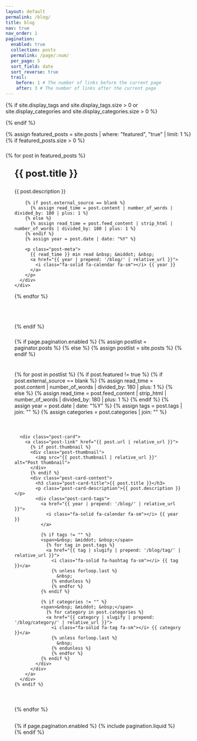 ```yaml
---
layout: default
permalink: /blog/
title: blog
nav: true
nav_order: 1
pagination:
  enabled: true
  collection: posts
  permalink: /page/:num/
  per_page: 5
  sort_field: date
  sort_reverse: true
  trail:
    before: 1 # The number of links before the current page
    after: 3 # The number of links after the current page
---
```


<div class="post">

{% if site.display_tags and site.display_tags.size > 0 or site.display_categories and site.display_categories.size > 0 %}
  <div class="tag-category-list">
    <ul class="p-0 m-0">
      {% for tag in site.display_tags %}
        <li>
          <i class="fa-solid fa-hashtag fa-sm"></i> <a href="{{ tag | slugify | prepend: '/blog/tag/' | relative_url }}">{{ tag }}</a>
        </li>
        {% unless forloop.last %}
          <p>&bull;</p>
        {% endunless %}
      {% endfor %}
      {% if site.display_categories.size > 0 and site.display_tags.size > 0 %}
        <p>&bull;</p>
      {% endif %}
      {% for category in site.display_categories %}
        <li>
          <i class="fa-solid fa-tag fa-sm"></i> <a href="{{ category | slugify | prepend: '/blog/category/' | relative_url }}">{{ category }}</a>
        </li>
        {% unless forloop.last %}
          <p>&bull;</p>
        {% endunless %}
      {% endfor %}
    </ul>
  </div>
  {% endif %}

{% assign featured_posts = site.posts | where: "featured", "true" | limit: 1 %}
{% if featured_posts.size > 0 %}
<div class="featured-post">
  {% for post in featured_posts %}
  <a href="{{ post.url | relative_url }}">
    <div class="featured-card">
      <div class="card-content">
        <div class="pin-icon">
          <i class="fa-solid fa-thumbtack fa-xs"></i>
        </div>
        <h3 class="card-title">{{ post.title }}</h3>
        <p class="card-description">{{ post.description }}</p>

        {% if post.external_source == blank %}
          {% assign read_time = post.content | number_of_words | divided_by: 180 | plus: 1 %}
        {% else %}
          {% assign read_time = post.feed_content | strip_html | number_of_words | divided_by: 180 | plus: 1 %}
        {% endif %}
        {% assign year = post.date | date: "%Y" %}

        <p class="post-meta">
          {{ read_time }} min read &nbsp; &middot; &nbsp;
          <a href="{{ year | prepend: '/blog/' | relative_url }}">
            <i class="fa-solid fa-calendar fa-sm"></i> {{ year }}
          </a>
        </p>
      </div>
    </div>
  </a>
  {% endfor %}
</div>
<hr>
{% endif %}

<div class="post-list">
  {% if page.pagination.enabled %}
    {% assign postlist = paginator.posts %}
  {% else %}
    {% assign postlist = site.posts %}
  {% endif %}

  {% for post in postlist %}
    {% if post.featured != true %}
      {% if post.external_source == blank %}
        {% assign read_time = post.content | number_of_words | divided_by: 180 | plus: 1 %}
      {% else %}
        {% assign read_time = post.feed_content | strip_html | number_of_words | divided_by: 180 | plus: 1 %}
      {% endif %}
      {% assign year = post.date | date: "%Y" %}
      {% assign tags = post.tags | join: "" %}
      {% assign categories = post.categories | join: "" %}

      <div class="post-card">
        <a class="post-link" href="{{ post.url | relative_url }}">
          {% if post.thumbnail %}
          <div class="post-thumbnail">
            <img src="{{ post.thumbnail | relative_url }}" alt="Post thumbnail">
          </div>
          {% endif %}
          <div class="post-card-content">
            <h3 class="post-card-title">{{ post.title }}</h3>
            <p class="post-card-description">{{ post.description }}</p>
            <div class="post-card-tags">
              <a href="{{ year | prepend: '/blog/' | relative_url }}">
                <i class="fa-solid fa-calendar fa-sm"></i> {{ year }}
              </a>

              {% if tags != "" %}
              <span>&nbsp; &middot; &nbsp;</span>
                {% for tag in post.tags %}
                <a href="{{ tag | slugify | prepend: '/blog/tag/' | relative_url }}">
                  <i class="fa-solid fa-hashtag fa-sm"></i> {{ tag }}</a>
                  {% unless forloop.last %}
                    &nbsp;
                  {% endunless %}
                  {% endfor %}
              {% endif %}

              {% if categories != "" %}
              <span>&nbsp; &middot; &nbsp;</span>
                {% for category in post.categories %}
                <a href="{{ category | slugify | prepend: '/blog/category/' | relative_url }}">
                  <i class="fa-solid fa-tag fa-sm"></i> {{ category }}</a>
                  {% unless forloop.last %}
                    &nbsp;
                  {% endunless %}
                  {% endfor %}
              {% endif %}
            </div>
          </div>
        </a>
      </div>
    {% endif %}
  {% endfor %}
</div>

{% if page.pagination.enabled %}
{% include pagination.liquid %}
{% endif %}

</div>

<style>
/* Custom card colors utilizing theme variables */
:root {
  --card-bg: var(--global-bg-color);
  --card-border: var(--global-divider-color);
  --card-text: var(--global-text-color);
  --card-link: var(--global-theme-color);
  --card-hover: rgba(0, 0, 0, 0.03);
}

html[data-theme="dark"] {
  --card-hover: rgba(255, 255, 255, 0.05);
}

.header-bar {
  display: none;
}

.tag-category-list {
  display: none;
}

.featured-post {
  margin: 1.5rem 0 2rem 0;
  width: 100%;
}

.featured-card {
  background-color: var(--card-bg);
  border-radius: 12px;
  border: 1px solid var(--card-border);
  padding: 1.5rem;
  transition: transform 0.2s ease, box-shadow 0.2s ease;
}

.featured-post a {
  color: var(--card-text);
  text-decoration: none;
  display: block;
}

.featured-card:hover {
  transform: translateY(-3px);
  box-shadow: 0 8px 20px rgba(0, 0, 0, 0.08);
  background-color: var(--card-hover);
}

.pin-icon {
  float: right;
  color: var(--global-theme-color);
}

.card-title {
  margin-top: 0;
  font-size: 1.6rem;
  color: var(--global-theme-color);
}

.card-description {
  flex-grow: 1;
  margin: 1rem 0;
}

.post-meta {
  white-space: nowrap;
  overflow: hidden;
  text-overflow: ellipsis;
}

.post-meta a {
  color: var(--global-theme-color);
  text-decoration: none;
}

.post-meta a:hover {
  text-decoration: none;
}

hr {
  background-color: var(--card-border);
  height: 1px;
  border: none;
  margin: 2rem 0;
}

.post-list {
  display: flex;
  flex-direction: column;
  gap: 1.5rem;
  margin-top: 1.5rem;
}

.post-card {
  display: flex;
  flex-direction: column;
  height: auto;
  min-height: 150px;
  border-radius: 12px;
  border: 1px solid var(--card-border);
  padding: 1.5rem;
  transition: transform 0.2s ease, box-shadow 0.2s ease;
}

.post-card:hover {
  transform: translateY(-3px);
  box-shadow: 0 5px 15px rgba(0, 0, 0, 0.08);
  background-color: var(--card-hover);
}

.post-link {
  display: block;
  color: var(--card-text);
  text-decoration: none;
}

.post-link:hover {
  text-decoration: none;
}

.post-link:hover .post-card-title,
.post-link:hover .post-card-description {
  text-decoration: none !important;
}

.post-thumbnail {
  flex: 0 0 auto;
}

.post-thumbnail img {
  width: 100%;
  height: 100%;
  object-fit: cover;
}

.post-card-content {
  padding: 1.5rem;
  display: flex;
  flex-direction: column;
  min-height: 120px;
}

.post-card-title {
  font-size: 1.25rem;
  margin: 0 0 0.75rem 0;
  color: var(--global-theme-color);
  line-height: 1.3;
  flex-grow: 0;
}

.post-card-description {
  font-size: 0.95rem;
  line-height: 1.6;
  margin: 0 0 1rem 0; 
  color: var(--card-text);
  flex-grow: 1;
}

.post-card-tags {
  font-size: 0.8rem;
  color: var(--global-text-color-light);
  white-space: nowrap;
  overflow: hidden;
  text-overflow: ellipsis;
}

.post-card-tags a {
  color: var(--global-theme-color);
  text-decoration: none;
}

.post-card-tags a:hover {
  text-decoration: none;
}

@media (min-width: 768px) {
  .post-link {
    display: block;
  }
  
  .post-thumbnail {
    height: 150px; 
  }
}

  .post-card-content {
    flex: 1;
    padding: 1.5rem;
  }
  
</style>